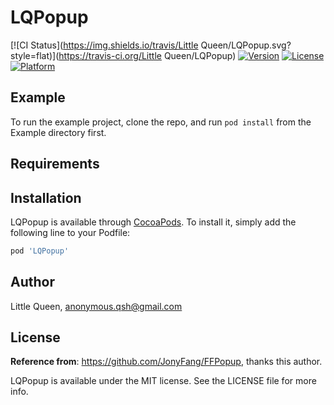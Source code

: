 # LQPopup

[![CI Status](https://img.shields.io/travis/Little Queen/LQPopup.svg?style=flat)](https://travis-ci.org/Little Queen/LQPopup)
[![Version](https://img.shields.io/cocoapods/v/LQPopup.svg?style=flat)](https://cocoapods.org/pods/LQPopup)
[![License](https://img.shields.io/cocoapods/l/LQPopup.svg?style=flat)](https://cocoapods.org/pods/LQPopup)
[![Platform](https://img.shields.io/cocoapods/p/LQPopup.svg?style=flat)](https://cocoapods.org/pods/LQPopup)

## Example

To run the example project, clone the repo, and run `pod install` from the Example directory first.

## Requirements

## Installation

LQPopup is available through [CocoaPods](https://cocoapods.org). To install
it, simply add the following line to your Podfile:

```ruby
pod 'LQPopup'
```

## Author

Little Queen, anonymous.qsh@gmail.com

## License

**Reference from**: https://github.com/JonyFang/FFPopup, thanks this author.

LQPopup is available under the MIT license. See the LICENSE file for more info.
